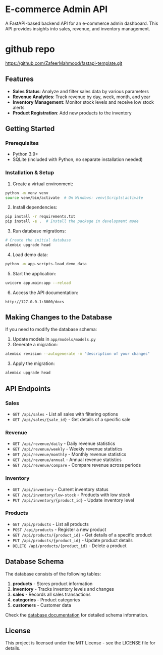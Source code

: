 # E-commerce Admin API
A FastAPI-based backend API for an e-commerce admin dashboard. This API provides insights into sales, revenue, and inventory management.

# github repo

https://github.com/ZafeerMahmood/fastapi-template.git

## Features

- **Sales Status**: Analyze and filter sales data by various parameters
- **Revenue Analytics**: Track revenue by day, week, month, and year
- **Inventory Management**: Monitor stock levels and receive low stock alerts
- **Product Registration**: Add new products to the inventory

## Getting Started

### Prerequisites

- Python 3.9+
- SQLite (included with Python, no separate installation needed)

### Installation & Setup


1. Create a virtual environment:
```bash
python -m venv venv
source venv/bin/activate  # On Windows: venv\Scripts\activate
```

2. Install dependencies:
```bash
pip install -r requirements.txt
pip install -e .  # Install the package in development mode
```

3. Run database migrations:
```bash
# Create the initial database
alembic upgrade head
```

4. Load demo data:
```bash
python -m app.scripts.load_demo_data
```

5. Start the application:
```bash
uvicorn app.main:app --reload
```

6. Access the API documentation:
```
http://127.0.0.1:8000/docs
```

## Making Changes to the Database

If you need to modify the database schema:

1. Update models in `app/models/models.py`
2. Generate a migration:
```bash
alembic revision --autogenerate -m "description of your changes"
```
3. Apply the migration:
```bash
alembic upgrade head
```

## API Endpoints

### Sales
- `GET /api/sales` - List all sales with filtering options
- `GET /api/sales/{sale_id}` - Get details of a specific sale

### Revenue
- `GET /api/revenue/daily` - Daily revenue statistics
- `GET /api/revenue/weekly` - Weekly revenue statistics
- `GET /api/revenue/monthly` - Monthly revenue statistics
- `GET /api/revenue/annual` - Annual revenue statistics
- `GET /api/revenue/compare` - Compare revenue across periods

### Inventory
- `GET /api/inventory` - Current inventory status
- `GET /api/inventory/low-stock` - Products with low stock
- `PUT /api/inventory/{product_id}` - Update inventory level

### Products
- `GET /api/products` - List all products
- `POST /api/products` - Register a new product
- `GET /api/products/{product_id}` - Get details of a specific product
- `PUT /api/products/{product_id}` - Update product details
- `DELETE /api/products/{product_id}` - Delete a product

## Database Schema

The database consists of the following tables:

1. **products** - Stores product information
2. **inventory** - Tracks inventory levels and changes
3. **sales** - Records all sales transactions
4. **categories** - Product categories
5. **customers** - Customer data

Check the [database documentation](docs/database.md) for detailed schema information.

## License

This project is licensed under the MIT License - see the LICENSE file for details.
